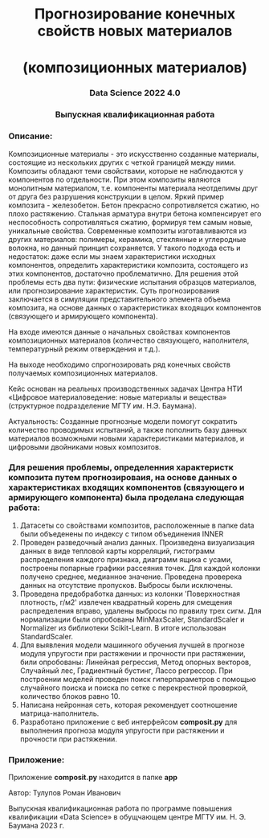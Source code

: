 
<h1 align="center">Прогнозирование конечных свойств новых материалов</h1>
<h1 align="center"> (композиционных материалов)</h1>
<h3 align="center">Data Science 2022 4.0</h3>
<h3 align="center">Выпускная квалификационная работа</h3>

### Описание:

Композиционные материалы - это искусственно созданные материалы, состоящие из нескольких других с четкой границей между ними. Композиты обладают теми свойствами, которые не наблюдаются у компонентов по отдельности. При этом композиты являются монолитным материалом, т.е. компоненты материала неотделимы друг от друга без разрушения конструкции в целом. Яркий пример композита - железобетон. Бетон прекрасно сопротивляется сжатию, но плохо растяжению. Стальная арматура внутри бетона компенсирует его неспособность сопротивляться сжатию, формируя тем самым новые, уникальные свойства. Современные композиты изготавливаются из других материалов: полимеры, керамика, стеклянные и углеродные волокна, но данный принцип сохраняется. У такого подхода есть и недостаток: даже если мы знаем характеристики исходных компонентов, определить характеристики композита, состоящего из этих компонентов, достаточно проблематично. Для решения этой проблемы есть два пути: физические испытания образцов материалов, или прогнозирование характеристик. Суть прогнозирования заключается в симуляции представительного элемента объема композита, на основе данных о характеристиках входящих компонентов (связующего и армирующего компонента).

На входе имеются данные о начальных свойствах компонентов композиционных материалов (количество связующего, наполнителя, температурный режим отверждения и т.д.).

На выходе необходимо спрогнозировать ряд конечных свойств получаемых композиционных материалов.

Кейс основан на реальных производственных задачах Центра НТИ «Цифровое материаловедение: новые материалы и вещества» (структурное подразделение МГТУ им. Н.Э. Баумана).

Актуальность: Созданные прогнозные модели помогут сократить количество проводимых испытаний, а также пополнить базу данных материалов возможными новыми характеристиками материалов, и цифровыми двойниками новых композитов.

### Для решения проблемы, определенния характеристк композита путем прогнозироваия, на основе данных о характеристиках входящих компонентов (связующего и армирующего компонента) была проделана следующая работа:

1. Датасеты со свойствами композитов, расположенные в папке data были объеденены по индексу с типом объединения INNER
2. Проведен разведочный анализ данных. Произведена визуализация данных в виде тепловой карты корреляций, гистограмм распределения каждого признака, диаграмм ящика с усами, построены попарные графики рассеяния точек. Для каждой колонки получено среднее, медианное значение. Проведена проверека данных на отсутствие пропусков. Выбросы были исключены.
3. Проведена предобработка данных: из колонки 'Поверхностная плотность, г/м2' извлечен квадратный корень для смещения распределения вправо, удалены выбросы по правилу трех сигм. Для нормализации были опробованы MinMaxScaler, StandardScaler и Normalizer из библиотеки Scikit-Learn. В итоге использован StandardScaler.
4. Для выявления модели машинного обучения лучшей в прогнозе модуля упругости при растяжении и прочности при растяжении, били опробованы: Линейная регрессия, Метод опорных векторов, Случайный лес, Градиентный бустинг, Лассо регрессор. При построении моделей проведен поиск гиперпараметров с помощью случайного поиска и поиска по сетке с перекрестной проверкой, количество блоков равно 10.
5. Написана нейронная сеть, которая рекомендует соотношение матрица-наполнитель.
6. Разработано приложение с веб интерфейсом **composit.py** для выполнения прогноза модуля упругости при растяжении и прочности при растяжении.

### Приложение:

Приложение **composit.py** находится в папке **app**

Автор: Тулупов Роман Иванович

Выпускная квалификационная работа по программе повышения квалификации «Data Science» в обущчающем центре МГТУ им. Н. Э. Баумана
2023 г. 
